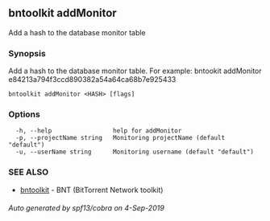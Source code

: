 ## bntoolkit addMonitor

Add a hash to the database monitor table

### Synopsis

Add a hash to the database monitor table. 
For example:
	bntookit addMonitor e84213a794f3ccd890382a54a64ca68b7e925433

```
bntoolkit addMonitor <HASH> [flags]
```

### Options

```
  -h, --help                 help for addMonitor
  -p, --projectName string   Monitoring projectName (default "default")
  -u, --userName string      Monitoring username (default "default")
```

### SEE ALSO

* [bntoolkit](bntoolkit.md)	 - BNT (BitTorrent Network toolkit)

###### Auto generated by spf13/cobra on 4-Sep-2019
